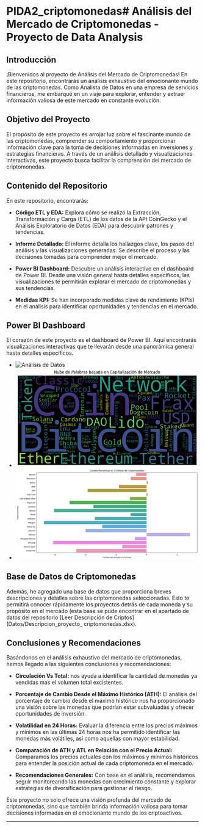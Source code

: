 # PIDA2_criptomonedas# Análisis del Mercado de Criptomonedas - Proyecto de Data Analysis

## Introducción

¡Bienvenidos al proyecto de Análisis del Mercado de Criptomonedas! En este repositorio, encontrarás un análisis exhaustivo del emocionante mundo de las criptomonedas. Como Analista de Datos en una empresa de servicios financieros, me embarqué en un viaje para explorar, entender y extraer información valiosa de este mercado en constante evolución.

## Objetivo del Proyecto

El propósito de este proyecto es arrojar luz sobre el fascinante mundo de las criptomonedas, comprender su comportamiento y proporcionar información clave para la toma de decisiones informadas en inversiones y estrategias financieras. A través de un análisis detallado y visualizaciones interactivas, este proyecto busca facilitar la comprensión del mercado de criptomonedas.

## Contenido del Repositorio

En este repositorio, encontrarás:

- **Código ETL y EDA:** Explora cómo se realizó la Extracción, Transformación y Carga (ETL) de los datos de la API CoinGecko y el Análisis Exploratorio de Datos (EDA) para descubrir patrones y tendencias.

- **Informe Detallado:** El informe detalla los hallazgos clave, los pasos del análisis y las visualizaciones generadas. Se describe el proceso y las decisiones tomadas para comprender mejor el mercado.

- **Power BI Dashboard:** Descubre un análisis interactivo en el dashboard de Power BI. Desde una visión general hasta detalles específicos, las visualizaciones te permitirán explorar el mercado de criptomonedas y sus tendencias.

- **Medidas KPI:** Se han incorporado medidas clave de rendimiento (KPIs) en el análisis para identificar oportunidades y tendencias en el mercado.

## Power BI Dashboard

El corazón de este proyecto es el dashboard de Power BI. Aquí encontrarás visualizaciones interactivas que te llevarán desde una panorámica general hasta detalles específicos.

- ![Análisis de Datos](images/matriz_correlación.png)
- ![Análisis de Datos](images/nube_palabras_cap_mercado.png)
- ![Análisis de Datos](images/cambio_porcentual_top20.png)

## Base de Datos de Criptomonedas

Además, he agregado una base de datos que proporciona breves descripciones y detalles sobre las criptomonedas seleccionadas. Esto te permitirá conocer rápidamente los proyectos detrás de cada moneda y su propósito en el mercado (esta base se pude encontrar en el apartado de datos del repositorio [Leer Descripción de Criptos](Datos/Descripcion_proyecto_ criptomonedas.xlsx).

## Conclusiones y Recomendaciones

Basándonos en el análisis exhaustivo del mercado de criptomonedas, hemos llegado a las siguientes conclusiones y recomendaciones:

- **Circulación Vs Total:**  nos ayuda a identificar la cantidad de monedas ya vendidas mas el volumen total excistentes.

- **Porcentaje de Cambio Desde el Máximo Histórico (ATH):** El análisis del porcentaje de cambio desde el máximo histórico nos ha proporcionado una visión sobre las monedas que podrían estar subvaluadas y ofrecer oportunidades de inversión.

- **Volatilidad en 24 Horas:** Evaluar la diferencia entre los precios máximos y mínimos en las últimas 24 horas nos ha permitido identificar las monedas más volátiles, así como aquellas con mayor estabilidad.

- **Comparación de ATH y ATL en Relación con el Precio Actual:** Comparamos los precios actuales con los máximos y mínimos históricos para entender la posición actual de cada criptomoneda en el mercado.

- **Recomendaciones Generales:** Con base en el análisis, recomendamos seguir monitoreando las monedas con crecimiento constante y explorar estrategias de diversificación para gestionar el riesgo.

Este proyecto no solo ofrece una visión profunda del mercado de criptomonedas, sino que también brinda información valiosa para tomar decisiones informadas en el emocionante mundo de los criptoactivos.

---

